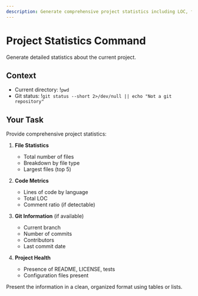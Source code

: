 ```yaml
---
description: Generate comprehensive project statistics including LOC, file counts, and language breakdown
---
```


# Project Statistics Command

Generate detailed statistics about the current project.

## Context

- Current directory: !`pwd`
- Git status: !`git status --short 2>/dev/null || echo "Not a git repository"`

## Your Task

Provide comprehensive project statistics:

1. **File Statistics**
   - Total number of files
   - Breakdown by file type
   - Largest files (top 5)

2. **Code Metrics**
   - Lines of code by language
   - Total LOC
   - Comment ratio (if detectable)

3. **Git Information** (if available)
   - Current branch
   - Number of commits
   - Contributors
   - Last commit date

4. **Project Health**
   - Presence of README, LICENSE, tests
   - Configuration files present

Present the information in a clean, organized format using tables or lists.

